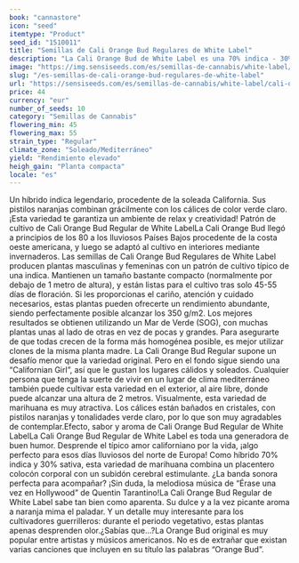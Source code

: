 ```yaml
---
book: "cannastore"
icon: "seed"
itemtype: "Product"
seed_id: "1510011"
title: "Semillas de Cali Orange Bud Regulares de White Label"
description: "La Cali Orange Bud de White Label es una 70% indica - 30% sativa, con un periodo de floración corto, sabor a naranja y rendimiento generoso. ¡Pídela ahora!"
image: "https://img.sensiseeds.com/es/semillas-de-cannabis/white-label/cali-orange-bud-image.png"
slug: "/es-semillas-de-cali-orange-bud-regulares-de-white-label"
url: "https://sensiseeds.com/es/semillas-de-cannabis/white-label/cali-orange-bud?a_aid=cannastore"
price: 44
currency: "eur"
number_of_seeds: 10
category: "Semillas de Cannabis"
flowering_min: 45
flowering_max: 55
strain_type: "Regular"
climate_zone: "Soleado/Mediterráneo"
yield: "Rendimiento elevado"
heigh_gain: "Planta compacta"
locale: "es"
---
```

Un híbrido indica legendario, procedente de la soleada California. Sus pistilos naranjas combinan grácilmente con los cálices de color verde claro. ¡Esta variedad te garantiza un ambiente de relax y creatividad! Patrón de cultivo de Cali Orange Bud Regular de White LabelLa Cali Orange Bud llegó a principios de los 80 a los lluviosos Países Bajos procedente de la costa oeste americana, y luego se adaptó al cultivo en interiores mediante invernaderos. Las semillas de Cali Orange Bud Regulares de White Label producen plantas masculinas y femeninas con un patrón de cultivo típico de una indica. Mantienen un tamaño bastante compacto (normalmente por debajo de 1 metro de altura), y están listas para el cultivo tras solo 45-55 días de floración. Si les proporcionas el cariño, atención y cuidado necesarios, estas plantas pueden ofrecerte un rendimiento abundante, siendo perfectamente posible alcanzar los 350 g/m2. Los mejores resultados se obtienen utilizando un Mar de Verde (SOG), con muchas plantas unas al lado de otras en vez de pocas y grandes. Para asegurarte de que todas crecen de la forma más homogénea posible, es mejor utilizar clones de la misma planta madre. La Cali Orange Bud Regular supone un desafío menor que la variedad original. Pero en el fondo sigue siendo una “Californian Girl”, así que le gustan los lugares cálidos y soleados. Cualquier persona que tenga la suerte de vivir en un lugar de clima mediterráneo también puede cultivar esta variedad en el exterior, al aire libre, donde puede alcanzar una altura de 2 metros. Visualmente, esta variedad de marihuana es muy atractiva. Los cálices están bañados en cristales, con pistilos naranjas y tonalidades verde claro, por lo que son muy agradables de contemplar.Efecto, sabor y aroma de Cali Orange Bud Regular de White LabelLa Cali Orange Bud Regular de White Label es toda una generadora de buen humor. Desprende el típico amor californiano por la vida, ¡algo perfecto para esos días lluviosos del norte de Europa! Como híbrido 70% indica y 30% sativa, esta variedad de marihuana combina un placentero colocón corporal con un subidón cerebral estimulante. ¿La banda sonora perfecta para acompañar? ¡Sin duda, la melodiosa música de “Érase una vez en Hollywood” de Quentin Tarantino!La Cali Orange Bud Regular de White Label sabe tan bien como aparenta. Su dulce y a la vez picante aroma a naranja mima el paladar. Y un detalle muy interesante para los cultivadores guerrilleros: durante el periodo vegetativo, estas plantas apenas desprenden olor.¿Sabías que…?La Orange Bud original es muy popular entre artistas y músicos americanos. No es de extrañar que existan varias canciones que incluyen en su título las palabras “Orange Bud”.
